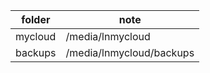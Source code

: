 folder | note
--------------- | --------------------
mycloud | /media/lnmycloud
backups | /media/lnmycloud/backups
